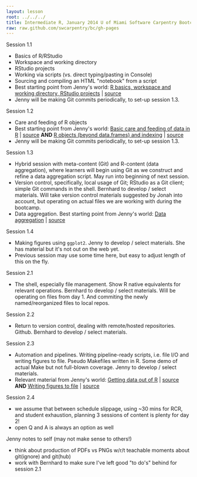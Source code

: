 ```yaml
---
layout: lesson
root: ../../../
title: Intermediate R, January 2014 U of Miami Software Carpentry Bootcamp
raw: raw.github.com/swcarpentry/bc/gh-pages
---
```


Session 1.1
  - Basics of R/RStudio
  - Workspace and working directory
  - RStudio projects
  - Working via scripts (vs. direct typing/pasting in Console)
  - Sourcing and compiling an HTML "notebook" from a script
  - Best starting point from Jenny's world: [R basics, workspace and working directory, RStudio projects](http://www.stat.ubc.ca/~jenny/STAT545A/block01_basicsWorkspaceWorkingDirProject.html) | [source](https://github.com/jennybc/STAT545A/blob/master/block01_basicsWorkspaceWorkingDirProject.rmd)
  - Jenny will be making Git commits periodically, to set-up session 1.3.

Session 1.2
  - Care and feeding of R objects
  - Best starting point from Jenny's world: [Basic care and feeding of data in R](http://www.stat.ubc.ca/~jenny/STAT545A/block02_careFeedingData.html) | [source](https://github.com/jennybc/STAT545A/blob/master/block02_careFeedingData.rmd) __AND__ [R objects (beyond data.frames) and indexing](http://www.stat.ubc.ca/~jenny/STAT545A/block03_basicObjects.html) | [source](https://github.com/jennybc/STAT545A/blob/master/block03_basicObjects.rmd)
  - Jenny will be making Git commits periodically, to set-up session 1.3.
  
Session 1.3
  - Hybrid session with meta-content (Git) and R-content (data aggregation), where learners will begin using Git as we construct and refine a data aggregation script. May run into beginning of next session.
  - Version control, specifically, local usage of Git; RStudio as a Git client; simple Git commands in the shell. Bernhard to develop / select materials. Will take version control materials suggested by Jonah into account, but operating on actual files we are working with during the bootcamp.
  - Data aggregation. Best starting point from Jenny's world: [Data aggregation](http://www.stat.ubc.ca/~jenny/STAT545A/block04_dataAggregation.html) | [source](https://github.com/jennybc/STAT545A/blob/master/block04_dataAggregation.rmd)

Session 1.4
  - Making figures using `ggplot2`. Jenny to develop / select materials. She has material but it's not out on the web yet.
  - Previous session may use some time here, but easy to adjust length of this on the fly.
  
Session 2.1
  - The shell, especially file management. Show R native equivalents for relevant operations. Bernhard to develop / select materials. Will be operating on files from day 1. And commiting the newly named/reorganized files to local repos.

Session 2.2
  - Return to version control, dealing with remote/hosted repositories. Github. Bernhard to develop / select materials. 

Session 2.3
  - Automation and pipelines. Writing pipeline-ready scripts, i.e. file I/O and writing figures to file. Pseudo Makefiles written in R. Some demo of actual Make but not full-blown coverage. Jenny to develop / select materials.
  - Relevant material from Jenny's world: [Getting data out of R](http://www.stat.ubc.ca/~jenny/STAT545A/block05_getNumbersOut.html) | [source](https://github.com/jennybc/STAT545A/blob/master/block05_getNumbersOut.rmd) __AND__ [Writing figures to file](http://www.stat.ubc.ca/~jenny/STAT545A/topic12_writeFigureToFile.html) | [source](https://github.com/jennybc/STAT545A/blob/master/topic12_writeFigureToFile.rmd)

Session 2.4
  - we assume that between schedule slippage, using ~30 mins for RCR, and student exhaustion, planning 3 sessions of content is plenty for day 2!
  - open Q and A is always an option as well
    
Jenny notes to self (may not make sense to others!)

  * think about production of PDFs vs PNGs w/r/t teachable moments about git(ignore) and git(hub)
  * work with Bernhard to make sure I've left good "to do's" behind for session 2.1
  